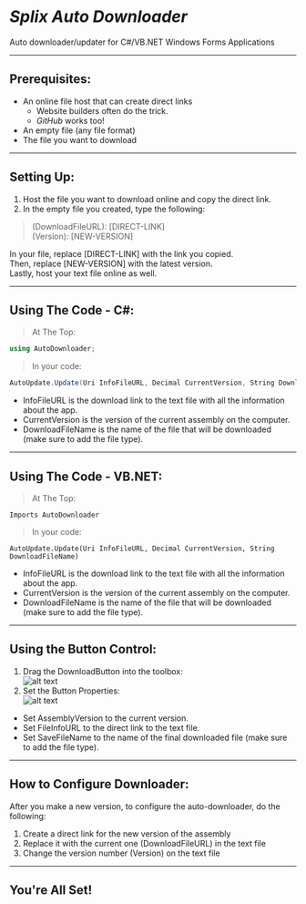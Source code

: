 # *Splix Auto Downloader*
Auto downloader/updater for C#/VB.NET Windows Forms Applications
___
## Prerequisites:
* An online file host that can create direct links
  * Website builders often do the trick.
  * *GitHub* works too!
* An empty file (any file format)
* The file you want to download
___
## Setting Up:
1. Host the file you want to download online and copy the direct link.
2. In the empty file you created, type the following:
> (DownloadFileURL): [DIRECT-LINK] <br/>
> (Version): [NEW-VERSION]

In your file, replace [DIRECT-LINK] with the link you copied. <br/>
Then, replace [NEW-VERSION] with the latest version. <br/>
Lastly, host your text file online as well. <br/>
___
## Using The Code - C#:
> At The Top:
```csharp
using AutoDownloader;
```
> In your code:
```csharp
AutoUpdate.Update(Uri InfoFileURL, Decimal CurrentVersion, String DownloadFileName);
```
* InfoFileURL is the download link to the text file with all the information about the app.
* CurrentVersion is the version of the current assembly on the computer.
* DownloadFileName is the name of the file that will be downloaded (make sure to add the file type).
___
## Using The Code - VB.NET:
> At The Top:
```vb.net
Imports AutoDownloader
```
> In your code:
```vb.net
AutoUpdate.Update(Uri InfoFileURL, Decimal CurrentVersion, String DownloadFileName)
```
* InfoFileURL is the download link to the text file with all the information about the app.
* CurrentVersion is the version of the current assembly on the computer.
* DownloadFileName is the name of the file that will be downloaded (make sure to add the file type).
___
## Using the Button Control:
1. Drag the DownloadButton into the toolbox: <br/>
![alt text](https://cdn.discordapp.com/attachments/277558215506526209/406641916260909068/unknown.png "Drag Button Onto Form")
2. Set the Button Properties: <br/>
![alt text](https://cdn.discordapp.com/attachments/277558215506526209/406642495015878687/unknown.png "Set Properties")
* Set AssemblyVersion to the current version.
* Set FileInfoURL to the direct link to the text file.
* Set SaveFileName to the name of the final downloaded file (make sure to add the file type).
___
## How to Configure Downloader:
After you make a new version, to configure the auto-downloader, do the following:
1. Create a direct link for the new version of the assembly
2. Replace it with the current one (DownloadFileURL) in the text file
3. Change the version number (Version) on the text file
___
## You're All Set!
